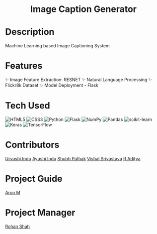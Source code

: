 <div align="center">
      <h1> Image Caption Generator </h1>
     </div>


# Description
Machine Learning based Image Captioning System 

# Features
✨ Image Feature Extraction: RESNET
✨ Natural Language Processing
✨ Flickr8k Dataset
✨ Model Deployment - Flask

# Tech Used
 ![HTML5](https://img.shields.io/badge/html5-%23E34F26.svg?style=for-the-badge&logo=html5&logoColor=white) ![CSS3](https://img.shields.io/badge/css3-%231572B6.svg?style=for-the-badge&logo=css3&logoColor=white) ![Python](https://img.shields.io/badge/python-3670A0?style=for-the-badge&logo=python&logoColor=ffdd54) ![Flask](https://img.shields.io/badge/flask-%23000.svg?style=for-the-badge&logo=flask&logoColor=white) ![NumPy](https://img.shields.io/badge/numpy-%23013243.svg?style=for-the-badge&logo=numpy&logoColor=white) ![Pandas](https://img.shields.io/badge/pandas-%23150458.svg?style=for-the-badge&logo=pandas&logoColor=white) ![scikit-learn](https://img.shields.io/badge/scikit--learn-%23F7931E.svg?style=for-the-badge&logo=scikit-learn&logoColor=white) ![Keras](https://img.shields.io/badge/Keras-%23D00000.svg?style=for-the-badge&logo=Keras&logoColor=white) ![TensorFlow](https://img.shields.io/badge/TensorFlow-%23FF6F00.svg?style=for-the-badge&logo=TensorFlow&logoColor=white)
      
# Contributors
[Urvashi Indu](https://github.com/urvashi16)
[Ayushi Indu](https://github.com/ayushi200116)
[Shubh Pathak](https://github.com/shubh0614)
[Vishal Srivastava](https://github.com/Dark8203)
[R Aditya](https://github.com/adityarags)
 
# Project Guide
[Arun M]()

# Project Manager
[Rohan Shah]()
